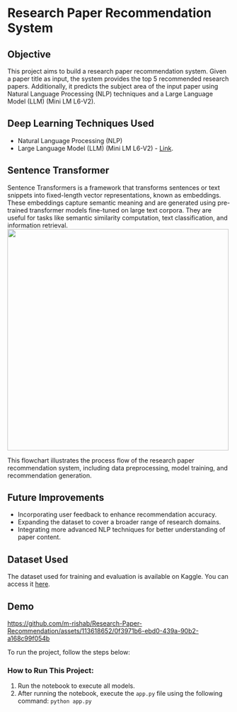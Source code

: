 # Research Paper Recommendation System

## Objective
This project aims to build a research paper recommendation system. Given a paper title as input, the system provides the top 5 recommended research papers. Additionally, it predicts the subject area of the input paper using Natural Language Processing (NLP) techniques and a Large Language Model (LLM) (Mini LM L6-V2).

## Deep Learning Techniques Used
- Natural Language Processing (NLP)
- Large Language Model (LLM) (Mini LM L6-V2) - [Link](https://huggingface.co/sentence-transformers/all-MiniLM-L6-v2).

## Sentence Transformer
Sentence Transformers is a framework that transforms sentences or text snippets into fixed-length vector representations, known as embeddings. These embeddings capture semantic meaning and are generated using pre-trained transformer models fine-tuned on large text corpora. They are useful for tasks like semantic similarity computation, text classification, and information retrieval.
<img src="https://github.com/m-rishab/Research-Paper-Recommendation/assets/113618652/6078f4ab-52f9-4c25-8139-0c605ea85376" width="500" height="500">

This flowchart illustrates the process flow of the research paper recommendation system, including data preprocessing, model training, and recommendation generation.

## Future Improvements
- Incorporating user feedback to enhance recommendation accuracy.
- Expanding the dataset to cover a broader range of research domains.
- Integrating more advanced NLP techniques for better understanding of paper content.

## Dataset Used
The dataset used for training and evaluation is available on Kaggle. You can access it [here](https://www.kaggle.com/datasets/spsayakpaul/arxiv-paper-abstracts/data).

## Demo

https://github.com/m-rishab/Research-Paper-Recommendation/assets/113618652/0f3971b6-ebd0-439a-90b2-a168c99f054b

To run the project, follow the steps below:

### How to Run This Project:
1. Run the notebook to execute all models.
2. After running the notebook, execute the `app.py` file using the following command:
   `python app.py`

